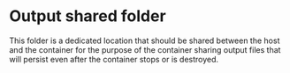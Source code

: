 # Output shared folder

This folder is a dedicated location that should be shared between the host and the container for the purpose of the container sharing output files that will persist even after the container stops or is destroyed.
